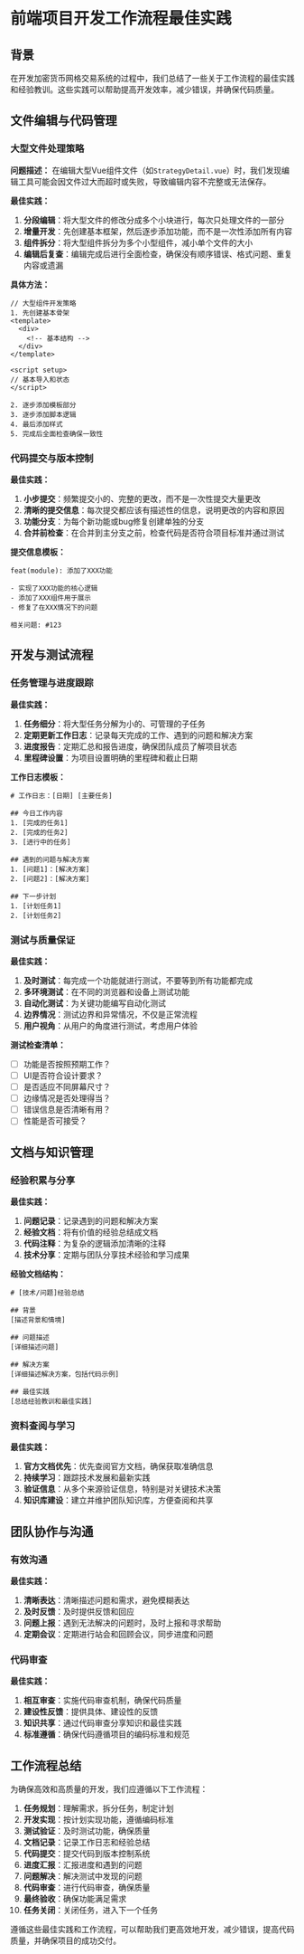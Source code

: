 # 前端项目开发工作流程最佳实践

## 背景

在开发加密货币网格交易系统的过程中，我们总结了一些关于工作流程的最佳实践和经验教训。这些实践可以帮助提高开发效率，减少错误，并确保代码质量。

## 文件编辑与代码管理

### 大型文件处理策略

**问题描述：**
在编辑大型Vue组件文件（如`StrategyDetail.vue`）时，我们发现编辑工具可能会因文件过大而超时或失败，导致编辑内容不完整或无法保存。

**最佳实践：**
1. **分段编辑**：将大型文件的修改分成多个小块进行，每次只处理文件的一部分
2. **增量开发**：先创建基本框架，然后逐步添加功能，而不是一次性添加所有内容
3. **组件拆分**：将大型组件拆分为多个小型组件，减小单个文件的大小
4. **编辑后复查**：编辑完成后进行全面检查，确保没有顺序错误、格式问题、重复内容或遗漏

**具体方法：**
```
// 大型组件开发策略
1. 先创建基本骨架
<template>
  <div>
    <!-- 基本结构 -->
  </div>
</template>

<script setup>
// 基本导入和状态
</script>

2. 逐步添加模板部分
3. 逐步添加脚本逻辑
4. 最后添加样式
5. 完成后全面检查确保一致性
```

### 代码提交与版本控制

**最佳实践：**
1. **小步提交**：频繁提交小的、完整的更改，而不是一次性提交大量更改
2. **清晰的提交信息**：每次提交都应该有描述性的信息，说明更改的内容和原因
3. **功能分支**：为每个新功能或bug修复创建单独的分支
4. **合并前检查**：在合并到主分支之前，检查代码是否符合项目标准并通过测试

**提交信息模板：**
```
feat(module): 添加了XXX功能

- 实现了XXX功能的核心逻辑
- 添加了XXX组件用于展示
- 修复了在XXX情况下的问题

相关问题: #123
```

## 开发与测试流程

### 任务管理与进度跟踪

**最佳实践：**
1. **任务细分**：将大型任务分解为小的、可管理的子任务
2. **定期更新工作日志**：记录每天完成的工作、遇到的问题和解决方案
3. **进度报告**：定期汇总和报告进度，确保团队成员了解项目状态
4. **里程碑设置**：为项目设置明确的里程碑和截止日期

**工作日志模板：**
```
# 工作日志：[日期] [主要任务]

## 今日工作内容
1. [完成的任务1]
2. [完成的任务2]
3. [进行中的任务]

## 遇到的问题与解决方案
1. [问题1]：[解决方案]
2. [问题2]：[解决方案]

## 下一步计划
1. [计划任务1]
2. [计划任务2]
```

### 测试与质量保证

**最佳实践：**
1. **及时测试**：每完成一个功能就进行测试，不要等到所有功能都完成
2. **多环境测试**：在不同的浏览器和设备上测试功能
3. **自动化测试**：为关键功能编写自动化测试
4. **边界情况**：测试边界和异常情况，不仅是正常流程
5. **用户视角**：从用户的角度进行测试，考虑用户体验

**测试检查清单：**
- [ ] 功能是否按照预期工作？
- [ ] UI是否符合设计要求？
- [ ] 是否适应不同屏幕尺寸？
- [ ] 边缘情况是否处理得当？
- [ ] 错误信息是否清晰有用？
- [ ] 性能是否可接受？

## 文档与知识管理

### 经验积累与分享

**最佳实践：**
1. **问题记录**：记录遇到的问题和解决方案
2. **经验文档**：将有价值的经验总结成文档
3. **代码注释**：为复杂的逻辑添加清晰的注释
4. **技术分享**：定期与团队分享技术经验和学习成果

**经验文档结构：**
```
# [技术/问题]经验总结

## 背景
[描述背景和情境]

## 问题描述
[详细描述问题]

## 解决方案
[详细描述解决方案，包括代码示例]

## 最佳实践
[总结经验教训和最佳实践]
```

### 资料查阅与学习

**最佳实践：**
1. **官方文档优先**：优先查阅官方文档，确保获取准确信息
2. **持续学习**：跟踪技术发展和最新实践
3. **验证信息**：从多个来源验证信息，特别是对关键技术决策
4. **知识库建设**：建立并维护团队知识库，方便查阅和共享

## 团队协作与沟通

### 有效沟通

**最佳实践：**
1. **清晰表达**：清晰描述问题和需求，避免模糊表达
2. **及时反馈**：及时提供反馈和回应
3. **问题上报**：遇到无法解决的问题时，及时上报和寻求帮助
4. **定期会议**：定期进行站会和回顾会议，同步进度和问题

### 代码审查

**最佳实践：**
1. **相互审查**：实施代码审查机制，确保代码质量
2. **建设性反馈**：提供具体、建设性的反馈
3. **知识共享**：通过代码审查分享知识和最佳实践
4. **标准遵循**：确保代码遵循项目的编码标准和规范

## 工作流程总结

为确保高效和高质量的开发，我们应遵循以下工作流程：

1. **任务规划**：理解需求，拆分任务，制定计划
2. **开发实现**：按计划实现功能，遵循编码标准
3. **测试验证**：及时测试功能，确保质量
4. **文档记录**：记录工作日志和经验总结
5. **代码提交**：提交代码到版本控制系统
6. **进度汇报**：汇报进度和遇到的问题
7. **问题解决**：解决测试中发现的问题
8. **代码审查**：进行代码审查，确保质量
9. **最终验收**：确保功能满足需求
10. **任务关闭**：关闭任务，进入下一个任务

遵循这些最佳实践和工作流程，可以帮助我们更高效地开发，减少错误，提高代码质量，并确保项目的成功交付。 